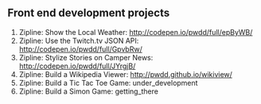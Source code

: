 ## Front end development projects

1. Zipline: Show the Local Weather: http://codepen.io/pwdd/full/epByWB/
2. Zipline: Use the Twitch.tv JSON API: http://codepen.io/pwdd/full/GpvbRw/
3. Zipline: Stylize Stories on Camper News: http://codepen.io/pwdd/full/JYrgjB/
4. Zipline: Build a Wikipedia Viewer: http://pwdd.github.io/wikiview/
5. Zipline: Build a Tic Tac Toe Game: under_development
6. Zipline: Build a Simon Game: getting_there